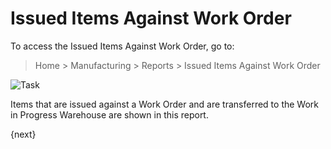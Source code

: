 <!-- add-breadcrumbs -->
# Issued Items Against Work Order

To access the Issued Items Against Work Order, go to:

> Home > Manufacturing > Reports > Issued Items Against Work Order

<img class="screenshot" alt="Task" src="{{docs_base_url}}/v12/assets/img/manufacturing/items-against-wo.png">

Items that are issued against a Work Order and are transferred to the Work in Progress Warehouse are shown in this report.

{next}
